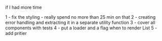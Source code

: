 if I had more time

1 - fix the styling - really spend no more than 25 min on that
2 - creating error handling and extracting it in a separate utility function
3 - cover all components with tests
4 - put a loader and a flag when to render List
5 - add pritier 
